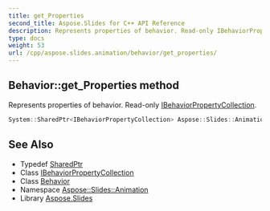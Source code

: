 ```yaml
---
title: get_Properties
second_title: Aspose.Slides for C++ API Reference
description: Represents properties of behavior. Read-only IBehaviorPropertyCollection.
type: docs
weight: 53
url: /cpp/aspose.slides.animation/behavior/get_properties/
---
```

## Behavior::get_Properties method


Represents properties of behavior. Read-only [IBehaviorPropertyCollection](../../ibehaviorpropertycollection/).

```cpp
System::SharedPtr<IBehaviorPropertyCollection> Aspose::Slides::Animation::Behavior::get_Properties() override
```

## See Also

* Typedef [SharedPtr](../../../system/sharedptr/)
* Class [IBehaviorPropertyCollection](../../ibehaviorpropertycollection/)
* Class [Behavior](../)
* Namespace [Aspose::Slides::Animation](../../)
* Library [Aspose.Slides](../../../)
